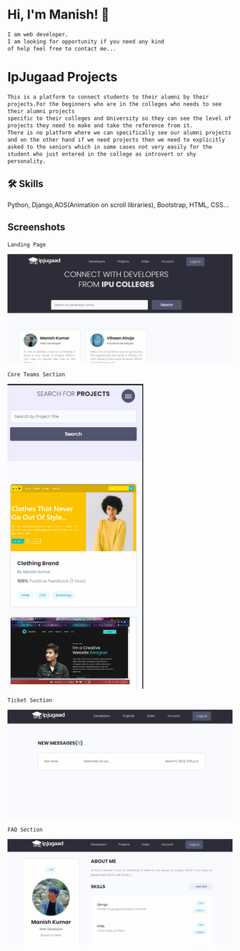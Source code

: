 # Hi, I'm Manish! 👋
    I am web developer.
    I am looking for opportunity if you need any kind
    of help feel free to contact me...
# IpJugaad Projects
    This is a platform to connect students to their alumni by their projects.For the beginners who are in the colleges who needs to see their alumni projects 
    specific to their colleges and University so they can see the level of projects they need to make and take the reference from it. 
    There is no platform where we can specifically see our alumni projects and on the other hand if we need projects then we need to explicitly
    asked to the seniors which in some cases not very easily for the student who just entered in the college as introvert or shy personality. 
## 🛠 Skills
Python, Django,AOS(Animation on scroll libraries), Bootstrap, HTML, CSS...


## Screenshots
    Landing Page
![App Screenshot](https://github.com/Decodeme007/devsearch/blob/master/static/images/Screenshot%20(1297).png)

    Core Teams Section
![App Screenshot](https://github.com/Decodeme007/devsearch/blob/master/static/images/Screenshot%20(1298).png)

    Ticket Section
![App Screenshot](https://github.com/Decodeme007/devsearch/blob/master/static/images/Screenshot%20(1299).png)

    FAQ Section
![App Screenshot](https://github.com/Decodeme007/devsearch/blob/master/static/images/Screenshot%20(1300).png)
